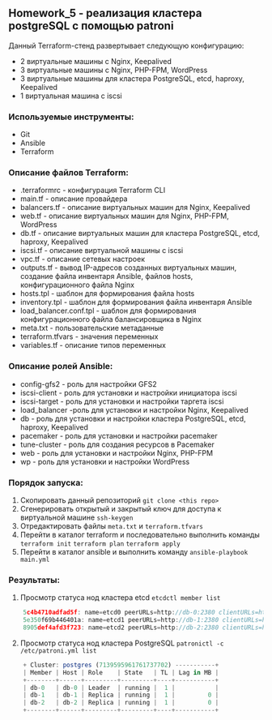 ## Homework_5 - реализация кластера postgreSQL с помощью patroni 

Данный Terraform-стенд развертывает следующую конфигурацию:
* 2 виртуальные машины с Nginx, Keepalived
* 3 виртуальные машины с Nginx, PHP-FPM, WordPress
* 3 виртуальные машины для кластера PostgreSQL, etcd, haproxy, Keepalived
* 1 виртуальная машина с iscsi

### Используемые инструменты:

* Git
* Ansible
* Terraform

### Описание файлов Terraform:

* .terraformrc - конфигурация Terraform CLI
* main.tf - описание провайдера
* balancers.tf - описание виртуальных машин для Nginx, Keepalived
* web.tf - описание виртуальных машин для Nginx, PHP-FPM, WordPress
* db.tf - описание виртуальных машин для кластера PostgreSQL, etcd, haproxy, Keepalived
* iscsi.tf - описание виртуальной машины с iscsi
* vpc.tf - описание сетевых настроек
* outputs.tf - вывод IP-адресов созданных виртуальных машин, создание файла инвентаря Ansible, файлов hosts, конфигурационного файла Nginx
* hosts.tpl - шаблон для формирования файла hosts
* inventory.tpl - шаблон для формирования файла инвентаря Ansible
* load_balancer.conf.tpl - шаблон для формирования конфигурационного файла балансировщика в Nginx
* meta.txt - пользовательские метаданные
* terraform.tfvars - значения переменных
* variables.tf - описание типов переменных

### Описание ролей Ansible:

* config-gfs2 - роль для настройки GFS2
* iscsi-client - роль для установки и настройки инициатора iscsi
* iscsi-target - роль для установки и настройки таргета iscsi
* load_balancer -роль для установки и настройки Nginx, Keepalived  
* db - роль для установки и настройки кластера PostgreSQL, etcd, haproxy, Keepalived
* pacemaker - роль для установки и настройки pacemaker
* tune-cluster - роль для создания ресурсов в Pacemaker
* web - роль для установки и настройки Nginx, PHP-FPM
* wp - роль для установки и настройки WordPress

### Порядок запуска:

1. Скопировать данный репозиторий ```git clone <this repo>```
2. Сгенерировать открытый и закрытый ключ для доступа к виртуальной машине ```ssh-keygen``` 
3. Отредактировать файлы ```meta.txt``` и ```terraform.tfvars```
4. Перейти в каталог terraform и последовательно выполнить команды ```terraform init``` ```terraform plan``` ```terraform apply```
5. Перейти в каталог ansible и выполнить команду ```ansible-playbook main.yml```

### Результаты:

1. Просмотр статуса нод кластера etcd ```etcdctl member list```
```js
    5c4b4710adfad5f: name=etcd0 peerURLs=http://db-0:2380 clientURLs=http://db-0:2379 isLeader=true
    5e350f69b446401a: name=etcd1 peerURLs=http://db-1:2380 clientURLs=http://db-1:2379 isLeader=false
    8905def4afd3f723: name=etcd2 peerURLs=http://db-2:2380 clientURLs=http://db-2:2379 isLeader=false
```
2. Просмотр статуса нод кластера PostgreSQL ```patronictl -c /etc/patroni.yml list```
```js
    + Cluster: postgres (7139595961761737702) -----------+
    | Member | Host | Role    | State   | TL | Lag in MB |
    +--------+------+---------+---------+----+-----------+
    | db-0   | db-0 | Leader  | running |  1 |           |
    | db-1   | db-1 | Replica | running |  1 |         0 |
    | db-2   | db-2 | Replica | running |  1 |         0 |
    +--------+------+---------+---------+----+-----------+
```